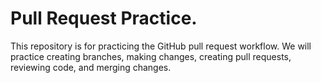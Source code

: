 # Pull Request Practice.
This repository is for practicing the GitHub pull request workflow.
We will practice creating branches, making changes, creating pull requests, reviewing code, and merging changes.
